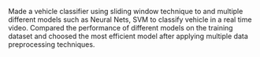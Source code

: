 Made a vehicle classifier using sliding window technique to and multiple different models such as Neural Nets, SVM to classify vehicle in a real time video.
Compared the performance of different models on the training dataset and choosed the most efficient model after applying multiple data preprocessing techniques.

